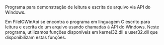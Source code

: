 Programa para demonstração de leitura e escrita de arquivo via API do Windows.

Em FileIOWinApi se encontra o programa em linguagem C escrito para leitura e escrita de um arquivo usando chamadas à API do Windows. Neste programa, utilizamos funções disponíveis em kernel32.dll e user32.dll que disponibilizam estas funções.
